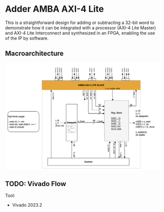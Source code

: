 # Adder AMBA AXI-4 Lite

This is a straightforward design for adding or subtracting a 32-bit word to demonstrate how it can be integrated with a processor (AXI-4 Lite Master) and AXI-4 Lite Interconnect and synthesized in an FPGA, enabling the use of the IP by software.

## Macroarchitecture

![Macroarchitecture](docs/svlog-adder-amba.png)

## TODO: Vivado Flow

Tool:
- Vivado 2023.2